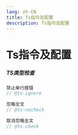 ```yaml
---
lang: zh-CN
title: Ts指令及配置
description: Ts指令及配置
---
```

# Ts指令及配置

##### TS类型检查
```ts
禁止单行报错
// @ts-ignore

忽略全文
// @ts-nocheck

取消忽略全文
// @ts-check
```